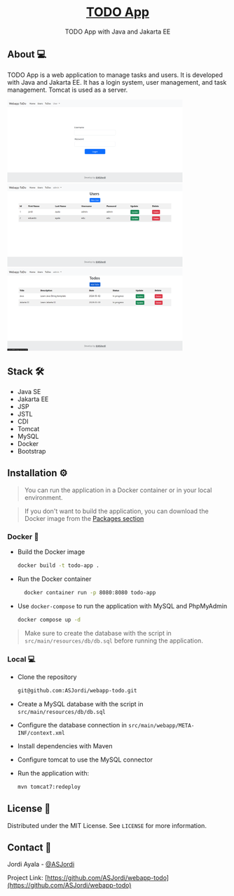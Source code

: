 <div align="center">
  <h1 align="center"><a href="https://github.com/ASJordi/webapp-todo">TODO App</a></h1>

  <p align="center">TODO App with Java and Jakarta EE</p>
</div>

## About :computer:

TODO App is a web application to manage tasks and users. It is developed with Java and Jakarta EE. It has a login system, user management, and task management. Tomcat is used as a server.

<img src="src/main/resources/app01.png" alt="app01" width="400"/>
<img src="src/main/resources/app02.png" alt="app01" width="400"/>
<img src="src/main/resources/app03.png" alt="app01" width="400"/>

## Stack :hammer_and_wrench:

* Java SE
* Jakarta EE
* JSP
* JSTL
* CDI
* Tomcat
* MySQL
* Docker
* Bootstrap

## Installation :gear:

> You can run the application in a Docker container or in your local environment.

> If you don't want to build the application, you can download the Docker image from the [Packages section](https://github.com/ASJordi/webapp-todo/pkgs/container/webapp-todo)

### Docker :whale:

- Build the Docker image

  ```bash
  docker build -t todo-app .
  ```

- Run the Docker container

  ```bash
    docker container run -p 8080:8080 todo-app
  ```
  
- Use `docker-compose` to run the application with MySQL and PhpMyAdmin

  ```bash
  docker compose up -d
  ```

> Make sure to create the database with the script in `src/main/resources/db/db.sql` before running the application.

### Local :computer:

- Clone the repository

  ```bash
  git@github.com:ASJordi/webapp-todo.git
  ```

- Create a MySQL database with the script in `src/main/resources/db/db.sql`

- Configure the database connection in `src/main/webapp/META-INF/context.xml`

- Install dependencies with Maven

- Configure tomcat to use the MySQL connector

- Run the application with:

  ```bash
  mvn tomcat7:redeploy
  ```

## License :page_facing_up:

Distributed under the MIT License. See `LICENSE` for more information.

## Contact :email:

Jordi Ayala - [@ASJordi](https://twitter.com/ASJordi)

Project Link: [https://github.com/ASJordi/webapp-todo](https://github.com/ASJordi/webapp-todo)
